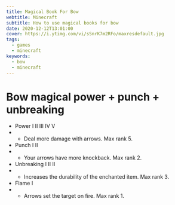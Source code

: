 ```yaml
---
title: Magical Book For Bow
webtitle: Minecraft
subtitle: How to use magical books for bow
date: 2020-12-12T13:01:00
cover: https://i.ytimg.com/vi/sSnrK7m2RFo/maxresdefault.jpg
tags:
  - games
  - minecraft
keywords:
  - bow
  - minecraft
---
```


# Bow magical power + punch + unbreaking
- Power I II III IV V
- - Deal more damage with arrows. Max rank 5.
- Punch I II
- - Your arrows have more knockback. Max rank 2.
- Unbreaking I II II
- - Increases the durability of the enchanted item. Max rank 3.
- Flame I
- - Arrows set the target on fire. Max rank 1.
